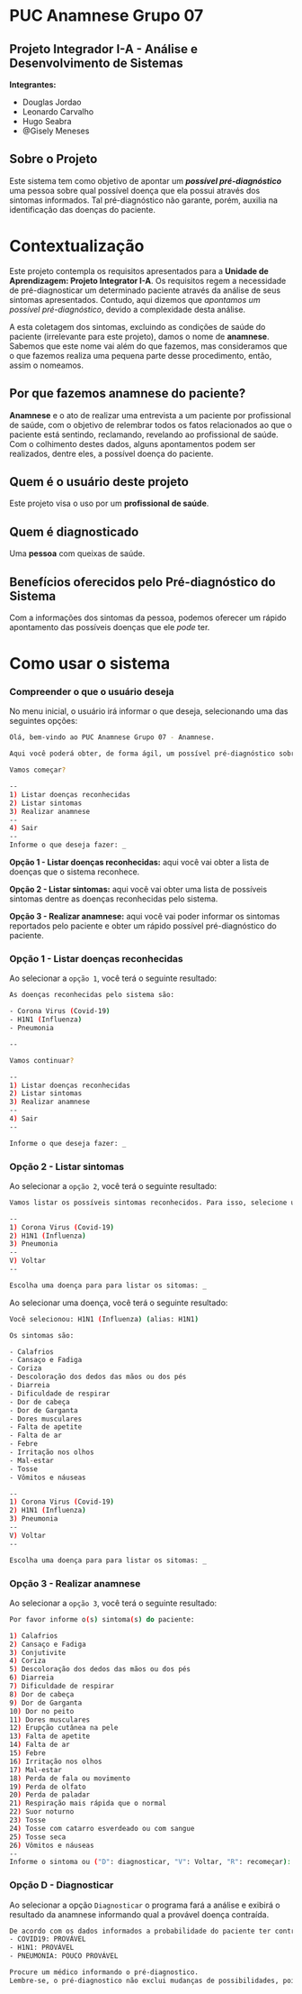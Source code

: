 # PUC Anamnese Grupo 07

## Projeto Integrador I-A - Análise e Desenvolvimento de Sistemas

**Integrantes:**
- Douglas Jordao
- Leonardo Carvalho
- Hugo Seabra
- @Gisely Meneses

## Sobre o Projeto

Este sistema tem como objetivo de apontar um ***possível pré-diagnóstico*** uma pessoa sobre qual possível doença que ela possui através dos sintomas informados. Tal pré-diagnóstico não garante, porém, auxilia na identificação das doenças do paciente.

# Contextualização

Este projeto contempla os requisitos apresentados para a **Unidade de Aprendizagem: Projeto Integrator I-A**. Os requisitos regem a necessidade de pré-diagnosticar um determinado paciente através da análise de seus sintomas apresentados. Contudo, aqui dizemos que *apontamos um possível pré-diagnóstico*, devido a complexidade desta análise.

A esta coletagem dos sintomas, excluindo as condições de saúde do paciente (irrelevante para este projeto), damos o nome de **anamnese**. Sabemos que este nome vai além do que fazemos, mas consideramos que o que fazemos realiza uma pequena parte desse procedimento, então, assim o nomeamos.

## Por que fazemos anamnese do paciente?

**Anamnese** e o ato de realizar uma entrevista a um paciente por profissional de saúde, com o objetivo de relembrar todos os fatos relacionados ao que o paciente está sentindo, reclamando, revelando ao profissional de saúde. Com o colhimento destes dados, alguns apontamentos podem ser realizados, dentre eles, a possível doença do paciente.

## Quem é o usuário deste projeto

Este projeto visa o uso por um **profissional de saúde**.

## Quem é diagnosticado

Uma **pessoa** com queixas de saúde.

## Benefícios oferecidos pelo Pré-diagnóstico do Sistema

Com a informações dos sintomas da pessoa, podemos oferecer um rápido apontamento das possíveis doenças que ele *pode* ter.

# Como usar o sistema

### Compreender o que o usuário deseja

No menu inicial, o usuário irá informar o que deseja, selecionando uma das seguintes opções:

```bash
Olá, bem-vindo ao PUC Anamnese Grupo 07 - Anamnese.

Aqui você poderá obter, de forma ágil, um possível pré-diagnóstico sobre suas queixas.

Vamos começar?

--
1) Listar doenças reconhecidas
2) Listar sintomas
3) Realizar anamnese
--
4) Sair
--
Informe o que deseja fazer: _
```

**Opção 1 - Listar doenças reconhecidas:** aqui você vai obter a lista de doenças que o sistema reconhece.

**Opção 2 - Listar sintomas:** aqui você vai obter uma lista de possíveis sintomas dentre as doenças reconhecidas pelo sistema.

**Opção 3 - Realizar anamnese:** aqui você vai poder informar os sintomas reportados pelo paciente e obter um rápido possível pré-diagnóstico do paciente.

### Opção 1 - Listar doenças reconhecidas

Ao selecionar a `opção 1`, você terá o seguinte resultado:

```bash
As doenças reconhecidas pelo sistema são:

- Corona Virus (Covid-19)
- H1N1 (Influenza)
- Pneumonia

--

Vamos continuar?

--
1) Listar doenças reconhecidas
2) Listar sintomas
3) Realizar anamnese
--
4) Sair
--

Informe o que deseja fazer: _
```

### Opção 2 - Listar sintomas

Ao selecionar a `opção 2`, você terá o seguinte resultado:

```bash
Vamos listar os possíveis sintomas reconhecidos. Para isso, selecione uma doença:

--
1) Corona Virus (Covid-19)
2) H1N1 (Influenza)
3) Pneumonia
--
V) Voltar
--

Escolha uma doença para para listar os sitomas: _
```

Ao selecionar uma doença, você terá o seguinte resultado:

```bash
Você selecionou: H1N1 (Influenza) (alias: H1N1)

Os sintomas são:

- Calafrios
- Cansaço e Fadiga
- Coriza
- Descoloração dos dedos das mãos ou dos pés
- Diarreia
- Dificuldade de respirar
- Dor de cabeça
- Dor de Garganta
- Dores musculares
- Falta de apetite
- Falta de ar
- Febre
- Irritação nos olhos
- Mal-estar
- Tosse
- Vômitos e náuseas

--
1) Corona Virus (Covid-19)
2) H1N1 (Influenza)
3) Pneumonia
--
V) Voltar
--

Escolha uma doença para para listar os sitomas: _
```

### Opção 3 - Realizar anamnese

Ao selecionar a `opção 3`, você terá o seguinte resultado:

```bash
Por favor informe o(s) sintoma(s) do paciente:

1) Calafrios
2) Cansaço e Fadiga
3) Conjutivite
4) Coriza
5) Descoloração dos dedos das mãos ou dos pés
6) Diarreia
7) Dificuldade de respirar
8) Dor de cabeça
9) Dor de Garganta
10) Dor no peito
11) Dores musculares
12) Erupção cutânea na pele
13) Falta de apetite
14) Falta de ar
15) Febre
16) Irritação nos olhos
17) Mal-estar
18) Perda de fala ou movimento
19) Perda de olfato
20) Perda de paladar
21) Respiração mais rápida que o normal
22) Suor noturno
23) Tosse
24) Tosse com catarro esverdeado ou com sangue
25) Tosse seca
26) Vômitos e náuseas
--
Informe o sintoma ou ("D": diagnosticar, "V": Voltar, "R": recomeçar): _ 
```
### Opção D - Diagnosticar
Ao selecionar a opção `Diagnosticar` o programa fará a análise e exibirá o resultado da anamnese informando qual a provável doença contraída.

```bash
De acordo com os dados informados a probabilidade do paciente ter contraído as seguintes doenças é:
- COVID19: PROVÁVEL
- H1N1: PROVÁVEL
- PNEUMONIA: POUCO PROVÁVEL

Procure um médico informando o pré-diagnostico.
Lembre-se, o pré-diagnostico não exclui mudanças de possibilidades, pois os sintomas podem mudar e outros diagnósticos podem identificar novas doenças.
```
